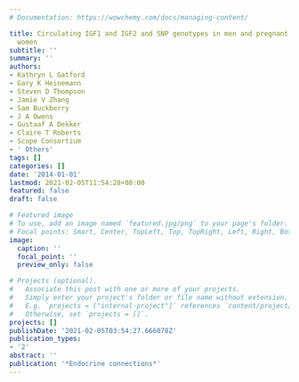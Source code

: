 ```yaml
---
# Documentation: https://wowchemy.com/docs/managing-content/

title: Circulating IGF1 and IGF2 and SNP genotypes in men and pregnant and non-pregnant
  women
subtitle: ''
summary: ''
authors:
- Kathryn L Gatford
- Gary K Heinemann
- Steven D Thompson
- Jamie V Zhang
- Sam Buckberry
- J A Owens
- Gustaaf A Dekker
- Claire T Roberts
- Scope Consortium
- ' Others'
tags: []
categories: []
date: '2014-01-01'
lastmod: 2021-02-05T11:54:28+08:00
featured: false
draft: false

# Featured image
# To use, add an image named `featured.jpg/png` to your page's folder.
# Focal points: Smart, Center, TopLeft, Top, TopRight, Left, Right, BottomLeft, Bottom, BottomRight.
image:
  caption: ''
  focal_point: ''
  preview_only: false

# Projects (optional).
#   Associate this post with one or more of your projects.
#   Simply enter your project's folder or file name without extension.
#   E.g. `projects = ["internal-project"]` references `content/project/deep-learning/index.md`.
#   Otherwise, set `projects = []`.
projects: []
publishDate: '2021-02-05T03:54:27.666078Z'
publication_types:
- '2'
abstract: ''
publication: '*Endocrine connections*'
---
```

